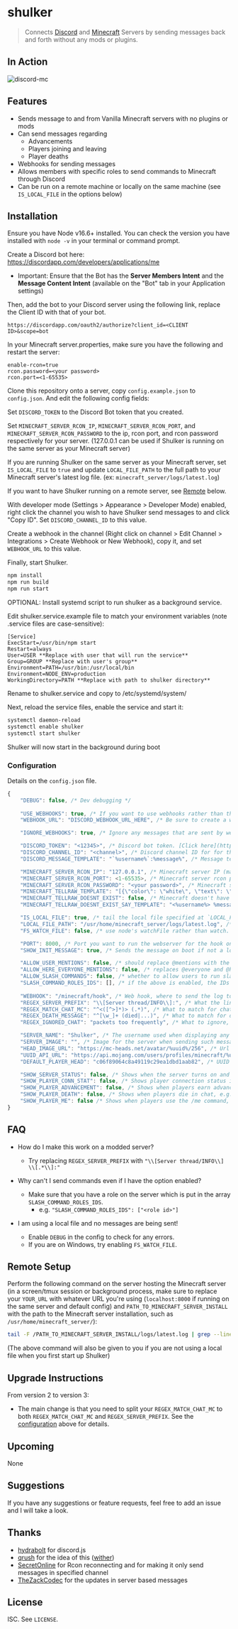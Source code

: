 # shulker

> Connects [Discord](https://discordapp.com/) and [Minecraft](https://minecraft.net) Servers by sending messages back and forth without any mods or plugins.

## In Action
![discord-mc](http://i.thedestruc7i0n.ca/I5anbg.gif)

## Features
- Sends message to and from Vanilla Minecraft servers with no plugins or mods
- Can send messages regarding
  - Advancements
  - Players joining and leaving
  - Player deaths
- Webhooks for sending messages
- Allows members with specific roles to send commands to Minecraft through Discord
- Can be run on a remote machine or locally on the same machine (see `IS_LOCAL_FILE` in the options below)
 
## Installation

Ensure you have Node v16.6+ installed. You can check the version you have installed with `node -v` in your terminal or command prompt.

Create a Discord bot here: https://discordapp.com/developers/applications/me

* Important: Ensure that the Bot has the **Server Members Intent** and the **Message Content Intent** (available on the "Bot" tab in your Application settings)

Then, add the bot to your Discord server using the following link, replace the Client ID with that of your bot.
```
https://discordapp.com/oauth2/authorize?client_id=<CLIENT ID>&scope=bot
```

In your Minecraft server.properties, make sure you have the following and restart the server:
```
enable-rcon=true
rcon.password=<your password>
rcon.port=<1-65535>
```

Clone this repository onto a server, copy ```config.example.json``` to ```config.json```. And edit the following config fields:

Set `DISCORD_TOKEN` to the Discord Bot token that you created.

Set `MINECRAFT_SERVER_RCON_IP`, `MINECRAFT_SERVER_RCON_PORT`, and `MINECRAFT_SERVER_RCON_PASSWORD` to the ip, rcon port, and rcon password respectively for your server. (127.0.0.1 can be used if Shulker is running on the same server as your Minecraft server)

If you are running Shulker on the same server as your Minecraft server, set `IS_LOCAL_FILE` to `true` and update `LOCAL_FILE_PATH` to the full path to your Minecraft server's latest log file. (ex: `minecraft_server/logs/latest.log`)

If you want to have Shulker running on a remote server, see [Remote](#remote-setup) below.

With developer mode (Settings > Appearance > Developer Mode) enabled, right click the channel you wish to have Shulker send messages to and click "Copy ID". Set `DISCORD_CHANNEL_ID` to this value.

Create a webhook in the channel (Right click on channel > Edit Channel > Integrations > Create Webhook or New Webhook), copy it, and set `WEBHOOK_URL` to this value.

Finally, start Shulker.
```sh
npm install
npm run build
npm run start
```

OPTIONAL: Install systemd script to run shulker as a background service. 

Edit shulker.service.example file to match your environment variables (note .service files are case-sensitive):

```
[Service]
ExecStart=/usr/bin/npm start
Restart=always
User=USER **Replace with user that will run the service**
Group=GROUP **Replace with user's group**
Environment=PATH=/usr/bin:/usr/local/bin
Environment=NODE_ENV=production
WorkingDirectory=PATH **Replace with path to shulker directory**
```

Rename to shulker.service and copy to /etc/systemd/system/ 

Next, reload the service files, enable the service and start it:

```sh
systemctl daemon-reload
systemctl enable shulker
systemctl start shulker
```

Shulker will now start in the background during boot


### Configuration
Details on the `config.json` file.

```js
{
    "DEBUG": false, /* Dev debugging */
    
    "USE_WEBHOOKS": true, /* If you want to use webhooks rather than the Discord bot sending the messages (recommended) */
    "WEBHOOK_URL": "DISCORD_WEBHOOK_URL_HERE", /* Be sure to create a webhook in the channel settings and place it here! */

    "IGNORE_WEBHOOKS": true, /* Ignore any messages that are sent by webhooks. If disabled, then all webhooks but those sent from the configured webhook will be handled as well */

    "DISCORD_TOKEN": "<12345>", /* Discord bot token. [Click here](https://discordapp.com/developers/applications/me) to create you application and add a bot to it. */
    "DISCORD_CHANNEL_ID": "<channel>", /* Discord channel ID for for the discord bot. Enable developer mode in your Discord client, then right click channel and select "Copy ID". */
    "DISCORD_MESSAGE_TEMPLATE": "`%username%`:%message%", /* Message template to display in Discord */

    "MINECRAFT_SERVER_RCON_IP": "127.0.0.1", /* Minecraft server IP (make sure you have enabled rcon) */
    "MINECRAFT_SERVER_RCON_PORT": <1-65535>, /* Minecraft server rcon port */
    "MINECRAFT_SERVER_RCON_PASSWORD": "<your password>", /* Minecraft server rcon password */
    "MINECRAFT_TELLRAW_TEMPLATE": "[{\"color\": \"white\", \"text\": \"<%username%> %message%\"}]", /* Tellraw template to display in Minecraft */
    "MINECRAFT_TELLRAW_DOESNT_EXIST": false, /* Minecraft doesn't have the tellraw command (<1.7.2), use say instead. !this may be dangerous! */
    "MINECRAFT_TELLRAW_DOESNT_EXIST_SAY_TEMPLATE": "<%username%> %message%", /* used when MINECRAFT_TELLRAW_DOESNT_EXIST is set to true. say template to display on minecraft, same as MINECRAFT_TELLRAW_TEMPLATE. */

    "IS_LOCAL_FILE": true, /* tail the local file specified at `LOCAL_FILE_PATH` */
    "LOCAL_FILE_PATH": "/usr/home/minecraft_server/logs/latest.log", /* the path to the local file if `IS_LOCAL_FILE` is set */
    "FS_WATCH_FILE": false, /* use node's watchFile rather than watch. see FAQ for more details */

    "PORT": 8000, /* Port you want to run the webserver for the hook on */
    "SHOW_INIT_MESSAGE": true, /* Sends the message on boot if not a local file of what command to run */ 

    "ALLOW_USER_MENTIONS": false, /* should replace @mentions with the mention in discord (format: @username#discriminator) */
    "ALLOW_HERE_EVERYONE_MENTIONS": false, /* replaces @everyone and @here with "@ everyone" and "@ here" respectively */
    "ALLOW_SLASH_COMMANDS": false, /* whether to allow users to run slash commands from discord */
    "SLASH_COMMAND_ROLES_IDS": [], /* if the above is enabled, the IDs of the roles which can run slash commands. With developer mode enabled, right click each role and "Copy ID". */.
    
    "WEBHOOK": "/minecraft/hook", /* Web hook, where to send the log to */
    "REGEX_SERVER_PREFIX": "\\[Server thread/INFO\\]:", /* What the lines of the log should start with */
    "REGEX_MATCH_CHAT_MC": "^<([^>]*)> (.*)", /* What to match for chat (best to leave as default) */
    "REGEX_DEATH_MESSAGE": "^[\w_]+ (died|...)", /* What to match for death messages (best leave this default too) */
    "REGEX_IGNORED_CHAT": "packets too frequently", /* What to ignore, you can put any regex for swear words for example and it will  be ignored */

    "SERVER_NAME": "Shulker", /* The username used when displaying any server information in chat, e.g., Server - Shulker : Server message here*/
    "SERVER_IMAGE": "", /* Image for the server when sending such messages (if enabled below). Only for WebHooks. */
    "HEAD_IMAGE_URL": "https://mc-heads.net/avatar/%uuid%/256", /* Url to get the heads for the webhook, %uuid% is replaced with the uuid of the player */
    "UUID_API_URL": "https://api.mojang.com/users/profiles/minecraft/%username%", /* Url to fetch the uuids from. %username% is replaced with the username of the player. expects uuid at top level key `id` (like the mojang api) */
    "DEFAULT_PLAYER_HEAD": "c06f89064c8a49119c29ea1dbd1aab82", /* UUID of player with the default head to use (currently is MHF_Steve) */

    "SHOW_SERVER_STATUS": false, /* Shows when the server turns on and off e.g., Server - Shulker : Server is online */
    "SHOW_PLAYER_CONN_STAT": false, /* Shows player connection status in chat, e.g., Server - Shulker : TheMachine joined the game */
    "SHOW_PLAYER_ADVANCEMENT": false, /* Shows when players earn advancements in chat, e.g., Server - Shulker : TheMachine has made the advacement [MEME - Machine] */
    "SHOW_PLAYER_DEATH": false, /* Shows when players die in chat, e.g., Server - Shulker : TheMachine was blown up by creeper */
    "SHOW_PLAYER_ME": false /* Shows when players use the /me command, e.g. **destruc7i0n** says hello */
}
```

## FAQ
* How do I make this work on a modded server?
  - Try replacing `REGEX_SERVER_PREFIX` with `"\\[Server thread/INFO\\] \\[.*\\]:"`
  
* Why can't I send commands even if I have the option enabled?
  - Make sure that you have a role on the server which is put in the array `SLASH_COMMAND_ROLES_IDS`.
    - e.g. `"SLASH_COMMAND_ROLES_IDS": ["<role id>"]`

* I am using a local file and no messages are being sent!
  - Enable `DEBUG` in the config to check for any errors.
  - If you are on Windows, try enabling `FS_WATCH_FILE`.

## Remote Setup

Perform the following command on the server hosting the Minecraft server (in a screen/tmux session or background process, make sure to replace your `YOUR_URL` with whatever URL you're using (`localhost:8000` if running on the same server and default config) and `PATH_TO_MINECRAFT_SERVER_INSTALL` with the path to the Minecraft server installation, such as `/usr/home/minecraft_server/`):

```sh
tail -F /PATH_TO_MINECRAFT_SERVER_INSTALL/logs/latest.log | grep --line-buffered ": <" | while read x ; do echo -ne $x | curl -X POST -d @- http://YOUR_URL/minecraft/hook ; done
```
(The above command will also be given to you if you are not using a local file when you first start up Shulker)

## Upgrade Instructions
From version 2 to version 3:
- The main change is that you need to split your `REGEX_MATCH_CHAT_MC` to both `REGEX_MATCH_CHAT_MC` and `REGEX_SERVER_PREFIX`.
  See the [configuration](#configuration) above for details.

## Upcoming
None

## Suggestions
If you have any suggestions or feature requests, feel free to add an issue and I will take a look.

## Thanks
* [hydrabolt](https://github.com/hydrabolt) for discord.js
* [qrush](https://github.com/qrush) for the idea of this ([wither](https://github.com/qrush/wither))
* [SecretOnline](https://github.com/secretonline) for Rcon reconnecting and for making it only send messages in specified channel
* [TheZackCodec](https://github.com/TheZackCodec/) for the updates in server based messages

## License

ISC. See `LICENSE`.
